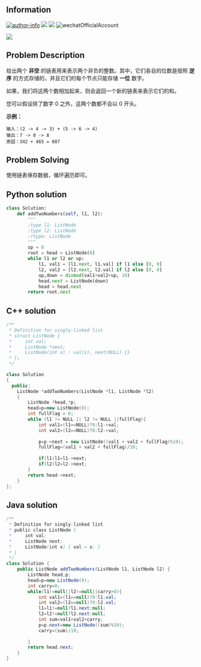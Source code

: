 ## Information

[![author-info](https://img.shields.io/badge/Author-yooongchun-yellowgreen.svg)](http://www.yooongchun.com) [![](https://img.shields.io/badge/Email-yooongchun%40foxmail.com-brightgreen.svg)]() [![](https://img.shields.io/badge/Wechat-18217235290-blue.svg)]() ![wechatOfficialAccount](https://img.shields.io/badge/WechatOfficialAccount-yooongchuncabin-yellow.svg) 

[![](https://fanyuzone.oss-cn-beijing.aliyuncs.com/image/WechatOfficialAccount_small.jpg)]()

## Problem Description

给出两个 **非空** 的链表用来表示两个非负的整数。其中，它们各自的位数是按照 **逆序** 的方式存储的，并且它们的每个节点只能存储 **一位** 数字。

如果，我们将这两个数相加起来，则会返回一个新的链表来表示它们的和。

您可以假设除了数字 0 之外，这两个数都不会以 0 开头。

**示例：**

```
输入：(2 -> 4 -> 3) + (5 -> 6 -> 4)
输出：7 -> 0 -> 8
原因：342 + 465 = 807
```

## Problem Solving

使用链表保存数据，循环遍历即可。

## Python solution

```python
class Solution:
    def addTwoNumbers(self, l1, l2):
        """
        :type l1: ListNode
        :type l2: ListNode
        :rtype: ListNode
        """
        up = 0
        root = head = ListNode(0)
        while l1 or l2 or up:
            l1, val1 = [l1.next, l1.val] if l1 else [0, 0]
            l2, val2 = [l2.next, l2.val] if l2 else [0, 0]
            up,down = divmod(val1+val2+up, 10)
            head.next = ListNode(down)
            head = head.next
        return root.next

```

## C++ solution

```c++
/**
 * Definition for singly-linked list.
 * struct ListNode {
 *     int val;
 *     ListNode *next;
 *     ListNode(int x) : val(x), next(NULL) {}
 * };
 */

class Solution
{
  public:
    ListNode *addTwoNumbers(ListNode *l1, ListNode *l2)
    {
        ListNode *head,*p;
        head=p=new ListNode(0);
        int fullFlag = 0;
        while (l1 != NULL || l2 != NULL ||fullFlag){
            int val1=(l1==NULL)?0:l1->val;
            int val2=(l2==NULL)?0:l2->val;
            
            p=p->next = new ListNode((val1 + val2 + fullFlag)%10);
            fullFlag=(val1 + val2 + fullFlag)/10;
            
            if(l1)l1=l1->next;
            if(l2)l2=l2->next;
        }
        return head->next;
    }
};
```

## Java solution

```java
/**
 * Definition for singly-linked list.
 * public class ListNode {
 *     int val;
 *     ListNode next;
 *     ListNode(int x) { val = x; }
 * }
 */
class Solution {
    public ListNode addTwoNumbers(ListNode l1, ListNode l2) {
        ListNode head,p;
        head=p=new ListNode(0);
        int carry=0;
        while(l1!=null||l2!=null||carry>0){
            int val1=(l1==null)?0:l1.val;
            int val2=(l2==null)?0:l2.val;
            l1=l1!=null?l1.next:null;
            l2=l2!=null?l2.next:null;
            int sum=val1+val2+carry;
            p=p.next=new ListNode((sum)%10);
            carry=(sum)/10;
            
        }
        return head.next;
    }
}
```

